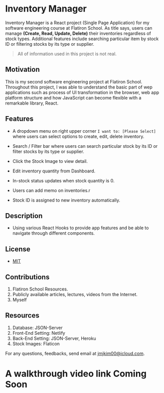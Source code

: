 # Inventory Manager

Inventory Manager is a React project (Single Page Application) for my software engineering course at Flatiron School. As title says, users can manage **(Create, Read, Update, Delete)** their inventories regardless of stock types. Additional features include searching particular item by stock ID or filtering stocks by its type or supplier.

> All of information used in this project is not real.


## Motivation
This is my second software engineering project at Flatiron School. Throughout this project, I was able to understand the basic part of wep applications such as process of UI transformation in the browser, web app platform structure and how JavaScript can become flexible with a remarkable library, React. 


## Features
- A dropdown menu on right upper corner `I want to: [Please Select]` where users can select options to create, edit, delete inventory.

- Search / Filter bar where users can search particular stock by its ID or filter stocks by its type or supplier.

- Click the Stock Image to view detail.

- Edit inventory quantity from Dashboard.

- In-stock status updates when stock quantity is 0.

- Users can add memo on inventories.r

- Stock ID is assigned to new inventory automatically.


## Description
- Using various React Hooks to provide app features and be able to navigate through different components.


## License
- [MIT](https://choosealicense.com/licenses/mit/)


## Contributions
1. Flatiron School Resources.
2. Publicly available articles, lectures, videos from the Internet.
3. Myself


## Resources
1. Database: JSON-Server 
2. Front-End Setting: Netlify
3. Back-End Setting: JSON-Server, Heroku
4. Stock Images: Flaticon


For any questions, feedbacks, send email at jmjkim00@icloud.com.


# A walkthrough video link Coming Soon
